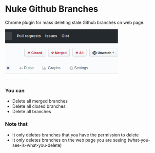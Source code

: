 # Nuke Github Branches
Chrome plugin for mass deleting stale Github branches on web page.

![SCreenshot](/screenshot/screenshot.png)

### You can

* Delete all merged branches
* Delete all closed branches
* Delete all branches

### Note that

* It only deletes branches that you have the permission to delete
* It only deletes branches on the web page you are seeing (what-you-see-is-what-you-delete)
